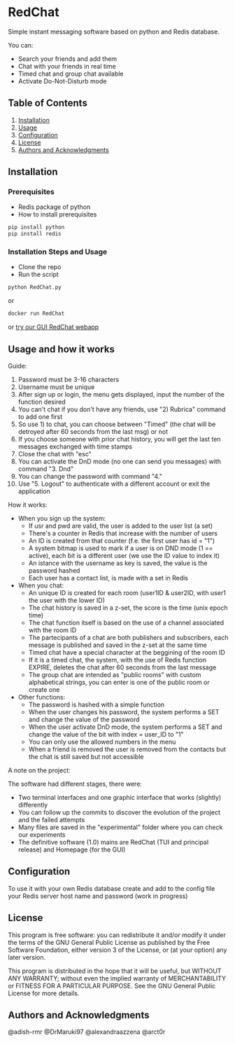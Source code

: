 # RedChat

Simple instant messaging software based on python and Redis database.

You can:
- Search your friends and add them
- Chat with your friends in real time
- Timed chat and group chat available
- Activate Do-Not-Disturb mode


## Table of Contents
1. [Installation](#installation)
2. [Usage](#usage)
3. [Configuration](#configuration)
5. [License](#license)
6. [Authors and Acknowledgments](#authors-and-acknowledgments)


## Installation

### Prerequisites
- Redis package of python
- How to install prerequisites
```cmd
pip install python 
pip install redis
```

### Installation Steps and Usage
- Clone the repo 
- Run the script 
```cmd
python RedChat.py
```
or
```cmd
docker run RedChat 
```
or 
[try our GUI RedChat webapp](README_Interface.md)


## Usage and how it works

Guide:
1. Password must be 3-16 characters
2. Username must be unique
3. After sign up or login, the menu gets displayed, input the number of the function desired
4. You can't chat if you don't have any friends, use "2) Rubrica" command to add one first
5. So use 1) to chat, you can choose between "Timed" (the chat will be detroyed after 60 seconds from the last msg) or not
6. If you choose someone with prior chat history, you will get the last ten messages exchanged with time stamps
7. Close the chat with "esc"
8. You can activate the DnD mode (no one can send you messages) with command "3. Dnd"
9. You can change the password with command "4."
10. Use "5. Logout" to authenticate with a different account or exit the application

How it works:
- When you sign up the system:
  - If usr and pwd are valid, the user is added to the user list (a set)
  - There's a counter in Redis that increase with the number of users
  - An ID is created from that counter (f.e. the first user has id = "1")
  - A system bitmap is used to mark if a user is on DND mode (1 == active), each bit is a different user (we use the ID value to index it)
  - An istance with the username as key is saved, the value is the password hashed
  - Each user has a contact list, is made with a set in Redis
- When you chat:
  - An unique ID is created for each room (user1ID & user2ID, with user1 the user with the lower ID)
  - The chat history is saved in a z-set, the score is the time (unix epoch time)
  - The chat function itself is based on the use of a channel associated with the room ID
  - The partecipants of a chat are both publishers and subscribers, each message is published and saved in the z-set at the same time
  - Timed chat have a special character at the beggining of the room ID
  - If it is a timed chat, the system, with the use of Redis function EXPIRE, deletes the chat after 60 seconds from the last message
  - The group chat are intended as "public rooms" with custom alphabetical strings, you can enter is one of the public room or create one
- Other functions:
  - The password is hashed with a simple function
  - When the user changes his password, the system performs a SET and change the value of the password
  - When the user activate DnD mode, the system performs a SET and change the value of the bit with index = user_ID to "1"
  - You can only use the allowed numbers in the menu
  - When a friend is removed the user is removed from the contacts but the chat is still saved but not accessible

A note on the project:

The software had different stages, there were:
- Two terminal interfaces and one graphic interface that works (slightly) differently
- You can follow up the commits to discover the evolution of the project and the failed attempts
- Many files are saved in the "experimental" folder where you can check our experiments
- The definitive software (1.0) mains are RedChat (TUI and principal release) and Homepage (for the GUI)

## Configuration 

To use it with your own Redis database create and add to the config file your Redis server host name and password (work in progress)

## License

This program is free software: you can redistribute it and/or modify
it under the terms of the GNU General Public License as published by
the Free Software Foundation, either version 3 of the License, or
(at your option) any later version.

This program is distributed in the hope that it will be useful,
but WITHOUT ANY WARRANTY; without even the implied warranty of
MERCHANTABILITY or FITNESS FOR A PARTICULAR PURPOSE.  See the
GNU General Public License for more details.

## Authors and Acknowledgments

@adish-rmr
@DrMaruki97
@alexandraazzena
@arct0r


